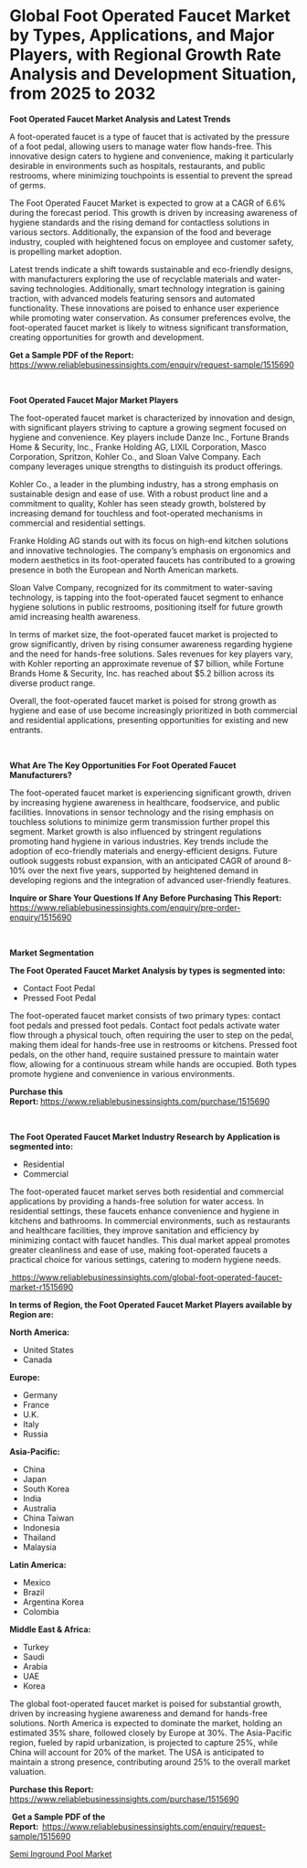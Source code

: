 <p><h1>Global Foot Operated Faucet Market by Types, Applications, and Major Players, with Regional Growth Rate Analysis and Development Situation, from 2025 to 2032</h1></p><p><strong>Foot Operated Faucet Market Analysis and Latest Trends</strong></p>
<p><p>A foot-operated faucet is a type of faucet that is activated by the pressure of a foot pedal, allowing users to manage water flow hands-free. This innovative design caters to hygiene and convenience, making it particularly desirable in environments such as hospitals, restaurants, and public restrooms, where minimizing touchpoints is essential to prevent the spread of germs.</p><p>The Foot Operated Faucet Market is expected to grow at a CAGR of 6.6% during the forecast period. This growth is driven by increasing awareness of hygiene standards and the rising demand for contactless solutions in various sectors. Additionally, the expansion of the food and beverage industry, coupled with heightened focus on employee and customer safety, is propelling market adoption.</p><p>Latest trends indicate a shift towards sustainable and eco-friendly designs, with manufacturers exploring the use of recyclable materials and water-saving technologies. Additionally, smart technology integration is gaining traction, with advanced models featuring sensors and automated functionality. These innovations are poised to enhance user experience while promoting water conservation. As consumer preferences evolve, the foot-operated faucet market is likely to witness significant transformation, creating opportunities for growth and development.</p></p>
<p><strong>Get a Sample PDF of the Report:&nbsp;</strong> <a href="https://www.reliablebusinessinsights.com/enquiry/request-sample/1515690?utm_campaign=2354&utm_medium=2&utm_source=Github&utm_content=ia&utm_term=09022025&utm_id=foot-operated-faucet">https://www.reliablebusinessinsights.com/enquiry/request-sample/1515690</a></p>
<p>&nbsp;</p>
<p><strong>Foot Operated Faucet Major Market Players</strong></p>
<p><p>The foot-operated faucet market is characterized by innovation and design, with significant players striving to capture a growing segment focused on hygiene and convenience. Key players include Danze Inc., Fortune Brands Home & Security, Inc., Franke Holding AG, LIXIL Corporation, Masco Corporation, Spritzon, Kohler Co., and Sloan Valve Company. Each company leverages unique strengths to distinguish its product offerings.</p><p>Kohler Co., a leader in the plumbing industry, has a strong emphasis on sustainable design and ease of use. With a robust product line and a commitment to quality, Kohler has seen steady growth, bolstered by increasing demand for touchless and foot-operated mechanisms in commercial and residential settings. </p><p>Franke Holding AG stands out with its focus on high-end kitchen solutions and innovative technologies. The company’s emphasis on ergonomics and modern aesthetics in its foot-operated faucets has contributed to a growing presence in both the European and North American markets.</p><p>Sloan Valve Company, recognized for its commitment to water-saving technology, is tapping into the foot-operated faucet segment to enhance hygiene solutions in public restrooms, positioning itself for future growth amid increasing health awareness.</p><p>In terms of market size, the foot-operated faucet market is projected to grow significantly, driven by rising consumer awareness regarding hygiene and the need for hands-free solutions. Sales revenues for key players vary, with Kohler reporting an approximate revenue of $7 billion, while Fortune Brands Home & Security, Inc. has reached about $5.2 billion across its diverse product range.</p><p>Overall, the foot-operated faucet market is poised for strong growth as hygiene and ease of use become increasingly prioritized in both commercial and residential applications, presenting opportunities for existing and new entrants.</p></p>
<p>&nbsp;</p>
<p><strong>What Are The Key Opportunities For Foot Operated Faucet Manufacturers?</strong></p>
<p><p>The foot-operated faucet market is experiencing significant growth, driven by increasing hygiene awareness in healthcare, foodservice, and public facilities. Innovations in sensor technology and the rising emphasis on touchless solutions to minimize germ transmission further propel this segment. Market growth is also influenced by stringent regulations promoting hand hygiene in various industries. Key trends include the adoption of eco-friendly materials and energy-efficient designs. Future outlook suggests robust expansion, with an anticipated CAGR of around 8-10% over the next five years, supported by heightened demand in developing regions and the integration of advanced user-friendly features.</p></p>
<p><strong>Inquire or Share Your Questions If Any Before Purchasing This Report:</strong> <a href="https://www.reliablebusinessinsights.com/enquiry/pre-order-enquiry/1515690?utm_campaign=2354&utm_medium=2&utm_source=Github&utm_content=ia&utm_term=09022025&utm_id=foot-operated-faucet">https://www.reliablebusinessinsights.com/enquiry/pre-order-enquiry/1515690</a></p>
<p>&nbsp;</p>
<p><strong>Market Segmentation</strong></p>
<p><strong>The Foot Operated Faucet Market Analysis by types is segmented into:</strong></p>
<p><ul><li>Contact Foot Pedal</li><li>Pressed Foot Pedal</li></ul></p>
<p><p>The foot-operated faucet market consists of two primary types: contact foot pedals and pressed foot pedals. Contact foot pedals activate water flow through a physical touch, often requiring the user to step on the pedal, making them ideal for hands-free use in restrooms or kitchens. Pressed foot pedals, on the other hand, require sustained pressure to maintain water flow, allowing for a continuous stream while hands are occupied. Both types promote hygiene and convenience in various environments.</p></p>
<p><strong>Purchase this Report:&nbsp;</strong><a href="https://www.reliablebusinessinsights.com/purchase/1515690?utm_campaign=2354&utm_medium=2&utm_source=Github&utm_content=ia&utm_term=09022025&utm_id=foot-operated-faucet">https://www.reliablebusinessinsights.com/purchase/1515690</a></p>
<p>&nbsp;</p>
<p><strong>The Foot Operated Faucet Market Industry Research by Application is segmented into:</strong></p>
<p><ul><li>Residential</li><li>Commercial</li></ul></p>
<p><p>The foot-operated faucet market serves both residential and commercial applications by providing a hands-free solution for water access. In residential settings, these faucets enhance convenience and hygiene in kitchens and bathrooms. In commercial environments, such as restaurants and healthcare facilities, they improve sanitation and efficiency by minimizing contact with faucet handles. This dual market appeal promotes greater cleanliness and ease of use, making foot-operated faucets a practical choice for various settings, catering to modern hygiene needs.</p></p>
<p><a href="https://www.reliablebusinessinsights.com/global-foot-operated-faucet-market-r1515690?utm_campaign=2354&utm_medium=2&utm_source=Github&utm_content=ia&utm_term=09022025&utm_id=foot-operated-faucet">&nbsp;https://www.reliablebusinessinsights.com/global-foot-operated-faucet-market-r1515690</a></p>
<p><strong>In terms of Region, the Foot Operated Faucet Market Players available by Region are:</strong></p>
<p>
    <p> <strong> North America: </strong>
        <ul>
            <li>United States</li>
            <li>Canada</li>
        </ul>
        </p> 
    <p> <strong> Europe: </strong>
        <ul>
            <li>Germany</li>
            <li>France</li>
            <li>U.K.</li>
            <li>Italy</li>
            <li>Russia</li>
        </ul>
        </p> 
    <p> <strong> Asia-Pacific: </strong>
        <ul>
            <li>China</li>
            <li>Japan</li>
            <li>South Korea</li>
            <li>India</li>
            <li>Australia</li>
            <li>China Taiwan</li>
            <li>Indonesia</li>
            <li>Thailand</li>
            <li>Malaysia</li>
        </ul>
        </p> 
    <p> <strong> Latin America: </strong>
        <ul>
            <li>Mexico</li>
            <li>Brazil</li>
            <li>Argentina Korea</li>
            <li>Colombia</li>
        </ul>
        </p> 
    <p> <strong> Middle East & Africa: </strong>
        <ul>
            <li>Turkey</li>
            <li>Saudi</li>
            <li>Arabia</li>
            <li>UAE</li>
            <li>Korea</li>
        </ul>
    </p>
    </p>
<p><p>The global foot-operated faucet market is poised for substantial growth, driven by increasing hygiene awareness and demand for hands-free solutions. North America is expected to dominate the market, holding an estimated 35% share, followed closely by Europe at 30%. The Asia-Pacific region, fueled by rapid urbanization, is projected to capture 25%, while China will account for 20% of the market. The USA is anticipated to maintain a strong presence, contributing around 25% to the overall market valuation.</p></p>
<p><strong>Purchase this Report: </strong><a href="https://www.reliablebusinessinsights.com/purchase/1515690?utm_campaign=2354&utm_medium=2&utm_source=Github&utm_content=ia&utm_term=09022025&utm_id=foot-operated-faucet">https://www.reliablebusinessinsights.com/purchase/1515690</a></p>
<p>&nbsp;<strong>Get a Sample PDF of the Report:&nbsp;&nbsp;</strong><a href="https://www.reliablebusinessinsights.com/enquiry/request-sample/1515690?utm_campaign=2354&utm_medium=2&utm_source=Github&utm_content=ia&utm_term=09022025&utm_id=foot-operated-faucet">https://www.reliablebusinessinsights.com/enquiry/request-sample/1515690</a></p>
<p><strong></strong></p>
<p><p><a href="https://github.com/barnickclara79/Market-Research-Report-List-1/blob/main/semi-inground-pool-market.md?utm_campaign=2354&utm_medium=2&utm_source=Github&utm_content=ia&utm_term=09022025&utm_id=foot-operated-faucet">Semi Inground Pool Market</a></p></p>